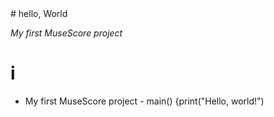<heder>
  # hello, World

  _My first MuseScore project_

  </heder>

  # i
- My first MuseScore project -
main() {print("Hello, world!")
